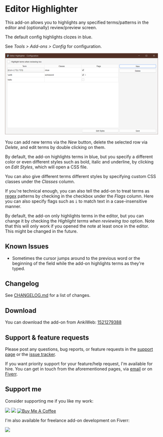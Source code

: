 # Editor Highlighter

This add-on allows you to highlights any specified terms/patterns in the editor and (optionally) review/preview screen.

The default config highlights clozes in blue.

See _Tools > Add-ons > Config_ for configuration.

![Config Window](./images/config.png)

You can add new terms via the _New_ button, delete the selected row via _Delete_, and edit terms by double clicking on them.

By default, the add-on highlights terms in blue, but you specify a different color or even different styles such as bold, italic and underline, by clicking on _Edit Styles_, which will open a CSS file.

You can also give different terms different styles by specifying custom CSS classes under the _Classes_ column.

If you're technical enough, you can also tell the add-on to treat terms as [regex](https://www.rexegg.com/) patterns by checking in the checkbox under the _Flags_ column. Here you can also specify flags such as `i` to match text in a case-insensitive manner.

By default, the add-on only highlights terms in the editor, but you can change it by checking the _Highlight terms when reviewing too_ option. Note that this will only work if you opened the note at least once in the editor. This might be changed in the future.

## Known Issues

-   Sometimes the cursor jumps around to the previous word or the beginning of the field while the add-on highlights terms as they're typed.

## Changelog

See [CHANGELOG.md](CHANGELOG.md) for a list of changes.

## Download

You can download the add-on from AnkiWeb: [1521279388](https://ankiweb.net/shared/info/1521279388)

## Support & feature requests

Please post any questions, bug reports, or feature requests in the [support page](https://forums.ankiweb.net/c/add-ons/11) or the [issue tracker](https://github.com/abdnh/anki-editor-highlighter/issues).

If you want priority support for your feature/help request, I'm available for hire.
You can get in touch from the aforementioned pages, via [email](mailto:abdo@abdnh.net) or on [Fiverr](https://www.fiverr.com/abd_nh).

## Support me

Consider supporting me if you like my work:

<a href="https://github.com/sponsors/abdnh"><img height='36' src="https://i.imgur.com/dAgtzcC.png"></a>
<a href="https://www.patreon.com/abdnh"><img height='36' src="https://i.imgur.com/mZBGpZ1.png"></a>
<a href="https://www.buymeacoffee.com/abdnh" target="_blank"><img src="https://cdn.buymeacoffee.com/buttons/v2/default-blue.png" alt="Buy Me A Coffee" style="height: 36px" ></a>

I'm also available for freelance add-on development on Fiverr:

<a href="https://www.fiverr.com/abd_nh/develop-an-anki-addon"><img height='36' src="https://i.imgur.com/0meG4dk.png"></a>
